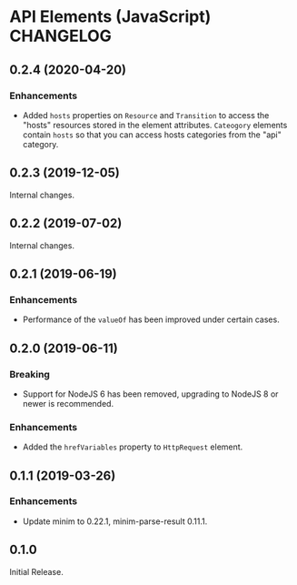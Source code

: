 # API Elements (JavaScript) CHANGELOG

## 0.2.4 (2020-04-20)

### Enhancements

- Added `hosts` properties on `Resource` and `Transition` to access the "hosts"
  resources stored in the element attributes. `Cateogory` elements contain
  `hosts` so that you can access hosts categories from the "api" category.

## 0.2.3 (2019-12-05)

Internal changes.

## 0.2.2 (2019-07-02)

Internal changes.

## 0.2.1 (2019-06-19)

### Enhancements

- Performance of the `valueOf` has been improved under certain cases.

## 0.2.0 (2019-06-11)

### Breaking

- Support for NodeJS 6 has been removed, upgrading to NodeJS 8 or newer is
  recommended.

### Enhancements

- Added the `hrefVariables` property to `HttpRequest` element.

## 0.1.1 (2019-03-26)

### Enhancements

- Update minim to 0.22.1, minim-parse-result 0.11.1.

## 0.1.0

Initial Release.

